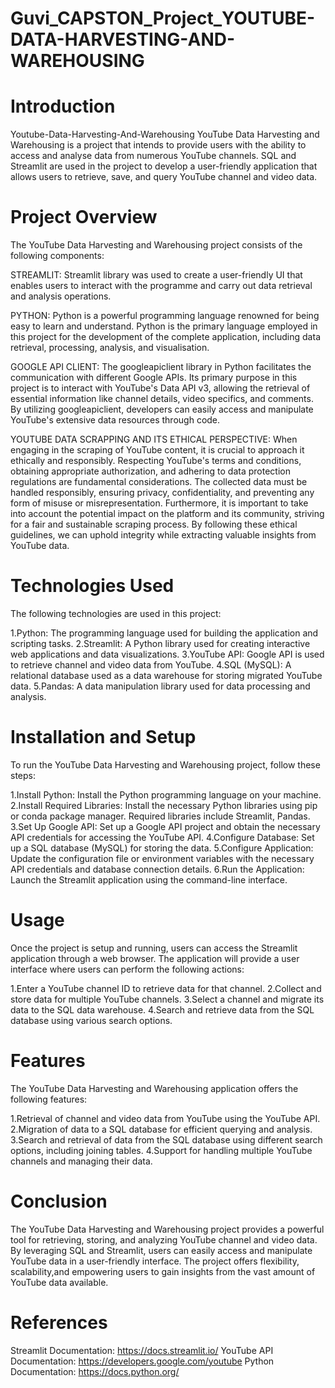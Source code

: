 # Guvi_CAPSTON_Project_YOUTUBE-DATA-HARVESTING-AND-WAREHOUSING

# Introduction
Youtube-Data-Harvesting-And-Warehousing YouTube Data Harvesting and Warehousing is a project that intends to provide users with the ability to access and analyse data from numerous YouTube channels. SQL and Streamlit are used in the project to develop a user-friendly application that allows users to retrieve, save, and query YouTube channel and video data.

# Project Overview

The YouTube Data Harvesting and Warehousing project consists of the following components:

STREAMLIT: Streamlit library was used to create a user-friendly UI that enables users to interact with the programme and carry out data retrieval and analysis operations.

PYTHON: Python is a powerful programming language renowned for being easy to learn and understand. Python is the primary language employed in this project for the development of the complete application, including data retrieval, processing, analysis, and visualisation.

GOOGLE API CLIENT: The googleapiclient library in Python facilitates the communication with different Google APIs. Its primary purpose in this project is to interact with YouTube's Data API v3, allowing the retrieval of essential information like channel details, video specifics, and comments. By utilizing googleapiclient, developers can easily access and manipulate YouTube's extensive data resources through code.

YOUTUBE DATA SCRAPPING AND ITS ETHICAL PERSPECTIVE: When engaging in the scraping of YouTube content, it is crucial to approach it ethically and responsibly. Respecting YouTube's terms and conditions, obtaining appropriate authorization, and adhering to data protection regulations are fundamental considerations. The collected data must be handled responsibly, ensuring privacy, confidentiality, and preventing any form of misuse or misrepresentation. Furthermore, it is important to take into account the potential impact on the platform and its community, striving for a fair and sustainable scraping process. By following these ethical guidelines, we can uphold integrity while extracting valuable insights from YouTube data.

# Technologies Used

The following technologies are used in this project:

1.Python: The programming language used for building the application and scripting tasks.
2.Streamlit: A Python library used for creating interactive web applications and data visualizations.
3.YouTube API: Google API is used to retrieve channel and video data from YouTube.
4.SQL (MySQL): A relational database used as a data warehouse for storing migrated YouTube data.
5.Pandas: A data manipulation library used for data processing and analysis.

# Installation and Setup

To run the YouTube Data Harvesting and Warehousing project, follow these steps:

1.Install Python: Install the Python programming language on your machine.
2.Install Required Libraries: Install the necessary Python libraries using pip or conda package manager. Required libraries include Streamlit, Pandas.
3.Set Up Google API: Set up a Google API project and obtain the necessary API credentials for accessing the YouTube API.
4.Configure Database: Set up a SQL database (MySQL) for storing the data.
5.Configure Application: Update the configuration file or environment variables with the necessary API credentials and database connection details.
6.Run the Application: Launch the Streamlit application using the command-line interface.

# Usage

Once the project is setup and running, users can access the Streamlit application through a web browser. The application will provide a user interface where users can perform the following actions:

1.Enter a YouTube channel ID to retrieve data for that channel.
2.Collect and store data for multiple YouTube channels.
3.Select a channel and migrate its data to the SQL data warehouse.
4.Search and retrieve data from the SQL database using various search options.

# Features

The YouTube Data Harvesting and Warehousing application offers the following features:

1.Retrieval of channel and video data from YouTube using the YouTube API.
2.Migration of data to a SQL database for efficient querying and analysis.
3.Search and retrieval of data from the SQL database using different search options, including joining tables.
4.Support for handling multiple YouTube channels and managing their data.

# Conclusion

The YouTube Data Harvesting and Warehousing project provides a powerful tool for retrieving, storing, and analyzing YouTube channel and video data. By leveraging SQL and Streamlit, users can easily access and manipulate YouTube data in a user-friendly interface. The project offers flexibility, scalability,and empowering users to gain insights from the vast amount of YouTube data available.

# References

Streamlit Documentation: https://docs.streamlit.io/
YouTube API Documentation: https://developers.google.com/youtube
Python Documentation: https://docs.python.org/











